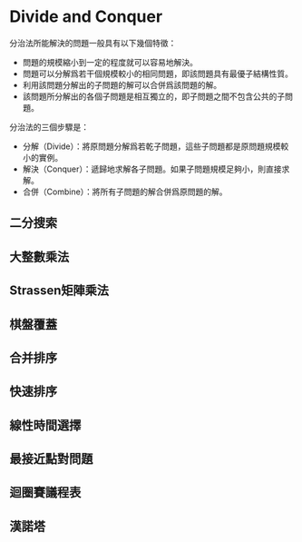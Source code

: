 # Divide and Conquer

分治法所能解決的問題一般具有以下幾個特徵：
<ul>
    <li>問題的規模縮小到一定的程度就可以容易地解決。</li>
    <li>問題可以分解爲若干個規模較小的相同問題，即該問題具有最優子結構性質。</li>
    <li>利用該問題分解出的子問題的解可以合併爲該問題的解。</li>
    <li>該問題所分解出的各個子問題是相互獨立的，即子問題之間不包含公共的子問題。</li>
</ul>


分治法的三個步驟是：
<ul>
    <li>分解（Divide）：將原問題分解爲若乾子問題，這些子問題都是原問題規模較小的實例。</li>
    <li>解決（Conquer）：遞歸地求解各子問題。如果子問題規模足夠小，則直接求解。</li>
    <li>合併（Combine）：將所有子問題的解合併爲原問題的解。</li>
</ul>

## 二分搜索


## 大整數乘法


## Strassen矩陣乘法

## 棋盤覆蓋

## 合并排序

## 快速排序

## 線性時間選擇


## 最接近點對問題


## 迴圈賽議程表

## 漢諾塔

        
  
